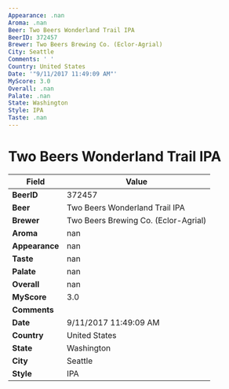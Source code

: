 ```yaml
---
Appearance: .nan
Aroma: .nan
Beer: Two Beers Wonderland Trail IPA
BeerID: 372457
Brewer: Two Beers Brewing Co. (Eclor-Agrial)
City: Seattle
Comments: ' '
Country: United States
Date: '"9/11/2017 11:49:09 AM"'
MyScore: 3.0
Overall: .nan
Palate: .nan
State: Washington
Style: IPA
Taste: .nan
---
```


# Two Beers Wonderland Trail IPA

| Field         | Value |
|---------------|-------|
| **BeerID** | 372457 |
| **Beer** | Two Beers Wonderland Trail IPA |
| **Brewer** | Two Beers Brewing Co. (Eclor-Agrial) |
| **Aroma** | nan |
| **Appearance** | nan |
| **Taste** | nan |
| **Palate** | nan |
| **Overall** | nan |
| **MyScore** | 3.0 |
| **Comments** |   |
| **Date** | 9/11/2017 11:49:09 AM |
| **Country** | United States |
| **State** | Washington |
| **City** | Seattle |
| **Style** | IPA |
